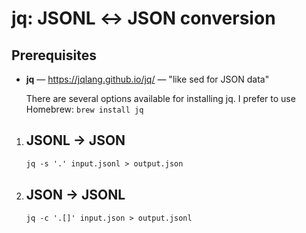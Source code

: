 # jq: JSONL ↔︎ JSON conversion

## Prerequisites

* **jq** — https://jqlang.github.io/jq/ — "like sed for JSON data"

  There are several options available for installing jq.
  I prefer to use Homebrew: `brew install jq`

1. ## JSONL → JSON
    ```txt
    jq -s '.' input.jsonl > output.json
    ```

1. ## JSON → JSONL
    ```txt
    jq -c '.[]' input.json > output.jsonl
    ```
